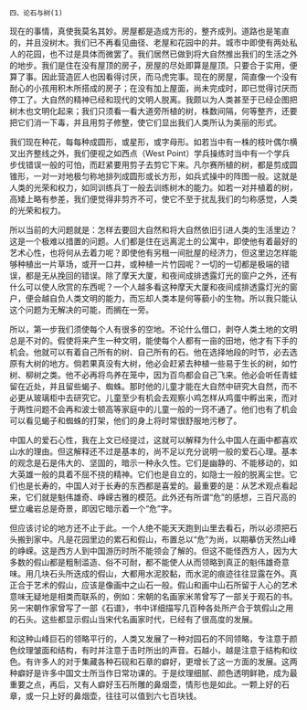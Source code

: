     四、论石与树(1) 

   现在的事情，真使我莫名其妙。房屋都是造成方形的，整齐成列。道路也是笔直的，并且没树木。我们已不再看见曲径、老屋和花园中的井。城市中即使有两处私人的花园，也不过是具体而微罢了。我们居然已做到将大自然推出我们的生活之外的地步。我们是住在没有屋顶的房子，房屋的尽处即算是屋顶。只要合于实用，便算了事。因此营造匠人也因看得讨厌，而马虎完事。现在的房屋，简直像一个没有耐心的小孩用积木所搭成的房子；在没有加上屋面，尚未完成时，即已觉得讨厌而停工了。大自然的精神已经和现代的文明人脱离。我颇以为人类甚至于已经企图把树木也文明化起来；我们只须看一看大道旁所植的树，株数间隔，何等整齐，还要把它们消一下毒，并且用剪子修整，使它们显出我们人类所认为美丽的形式。

   我们现在种花，每每种成圆形，或星形，或字母形。如若当中有一株的枝叶偶尔横叉出齐整线之外，我们便视之如西点（West Point）学兵操练时当中有一个学兵步伐错误一般的可怕，而赶紧要用剪子去剪它下来。凡尔赛所植的树，都是剪成圆锥形，一对一对地极匀称地排列成圆形或长方形，如兵式操中的阵图一般。这就是人类的光荣和权力，如同训练兵丁一般去训练树木的能力。如若一对并植着的树，高矮上略有参差，我们便觉得非剪齐不可，使它不至于扰乱我们的匀称感觉，人类的光荣和权力。

   所以当前的大问题就是：怎样去要回大自然和将大自然依旧引进人类的生活里边？这是一个极难以措置的问题。人们都是住在远离泥土的公寓中，即使他有着最好的艺术心性，也将何从去着力呢？即使他有另租一间批屋的经济力，但这里边怎样能够种植出一片草场，或开一口井，或种植一片竹园呢？一切的一切都是极端的错误，都是无从挽回的错误。除了摩天大厦，和夜间成排透露灯光的窗户之外，还有什么可以使人欣赏的东西呢？一个人越多看这种摩天大厦和夜间成排透露灯光的窗户，便会越自负人类文明的能力，而忘却人类本是何等藐小的生物。所以我只能认这个问题为无解决的可能，而搁在一旁。

   所以，第一步我们须使每个人有很多的空地。不论什么借口，剥夺人类土地的文明总是不对的。假使将来产生一种文明，能使每个人都有一亩的田地，他才有下手的机会。他就可以有着自己所有的树、自己所有的石。他在选择地段的时节，必去选原有大树的地方。倘若果真没有大树，他必会赶紧去种植一些易于生长的树，如竹树、柳树之类。他不必再将鸟养在笼中，因为百鸟都会自己飞来。他必会听任青蛙留在近处，并且留些蝎子、蜘蛛。那时他的儿童才能在大自然中研究大自然，而不必更从玻璃柜中去研究它。儿童至少有机会去观察小鸡怎样从鸡蛋中孵出来，而对于两性问题不会再和波士顿高等家庭中的儿童一般的一窍不通了。他们也有了机会可以看见蝎子和蜘蛛的打架，他们的身上将时常很舒服地污秽了。

   中国人的爱石心性，我在上文已经提过，这就可以解释为什么中国人在画中都喜欢山水的理由。但这解释还不过是基本的，尚不足以充分说明一般的爱石心理。基本的观念是石是伟大的、坚固的，暗示一种永久性。它们是幽静的、不能移动的，如大英雄一般的具着不屈不挠的精神。它们也是自立的，如隐士一般的脱离尘世。它们也是长寿的，中国人对于长寿的东西都是喜爱的。最重要的是：从艺术观点看起来，它们就是魁伟雄奇、峥嵘古雅的模范。此外还有所谓“危”的感想，三百尺高的壁立巉岩总是奇景，即因它暗示着一个“危”字。

   但应该讨论的地方还不止于此。一个人绝不能天天跑到山里去看石，所以必须把石头搬到家中。凡是花园里边的累石和假山，布置总以“危”为尚，以期摹仿天然山峰的峥嵘。这是西方人到中国游历时所不能领会了解的。但这不能怪西方人，因为大多数的假山都是粗制滥造、俗不可耐，都不能使人从而领略到真正的魁伟雄奇意味。用几块石头所迭成的假山，大都用水泥胶黏，而水泥的痕迹往往显露在外。真正合于艺术的假山，应该是像画中之山石一般。假山和画中山石所留于人心的艺术意味无疑地是相类而联系的，例如：宋朝的名画家米芾曾写了一部关于观石的书。另一宋朝作家曾写了一部《石谱》，书中详细描写几百种各处所产合于筑假山之用的石头。这些都显示假山当宋代名画家时代，已经有了很高度的发展。

   和这种山峰巨石的领略平行的，人类又发展了一种对园石的不同领略，专注意于颜色纹理皱面和结构，有时并注意于击时所出的声音。石越小，越是注意于结构和纹色。有许多人的对于集藏各种石砚和石章的癖好，更增长了这一方面的发展。这两种癖好是许多中国文士所当作日常功课的。于是纹理细腻、颜色透明鲜艳，成为最重要之点，再后，又有人癖好玉石所雕的鼻烟壶，情形也是如此。一颗上好的石章，或一只上好的鼻烟壶，往往可以值到六七百块钱。

